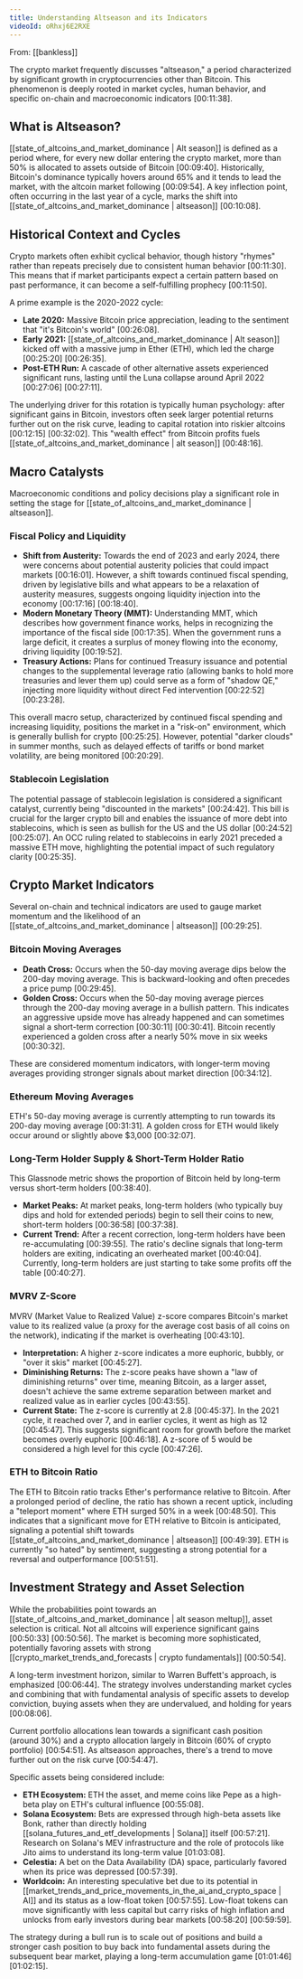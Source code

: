 ```yaml
---
title: Understanding Altseason and its Indicators
videoId: oRhxj6E2RXE
---
```


From: [[bankless]] <br/> 

The crypto market frequently discusses "altseason," a period characterized by significant growth in cryptocurrencies other than Bitcoin. This phenomenon is deeply rooted in market cycles, human behavior, and specific on-chain and macroeconomic indicators <a class="yt-timestamp" data-t="00:11:38">[00:11:38]</a>.

## What is Altseason?

[[state_of_altcoins_and_market_dominance | Alt season]] is defined as a period where, for every new dollar entering the crypto market, more than 50% is allocated to assets outside of Bitcoin <a class="yt-timestamp" data-t="00:09:40">[00:09:40]</a>. Historically, Bitcoin's dominance typically hovers around 65% and it tends to lead the market, with the altcoin market following <a class="yt-timestamp" data-t="00:09:54">[00:09:54]</a>. A key inflection point, often occurring in the last year of a cycle, marks the shift into [[state_of_altcoins_and_market_dominance | altseason]] <a class="yt-timestamp" data-t="00:10:08">[00:10:08]</a>.

## Historical Context and Cycles

Crypto markets often exhibit cyclical behavior, though history "rhymes" rather than repeats precisely due to consistent human behavior <a class="yt-timestamp" data-t="00:11:30">[00:11:30]</a>. This means that if market participants expect a certain pattern based on past performance, it can become a self-fulfilling prophecy <a class="yt-timestamp" data-t="00:11:50">[00:11:50]</a>.

A prime example is the 2020-2022 cycle:
*   **Late 2020:** Massive Bitcoin price appreciation, leading to the sentiment that "it's Bitcoin's world" <a class="yt-timestamp" data-t="00:26:08">[00:26:08]</a>.
*   **Early 2021:** [[state_of_altcoins_and_market_dominance | Alt season]] kicked off with a massive jump in Ether (ETH), which led the charge <a class="yt-timestamp" data-t="00:25:20">[00:25:20]</a> <a class="yt-timestamp" data-t="00:26:35">[00:26:35]</a>.
*   **Post-ETH Run:** A cascade of other alternative assets experienced significant runs, lasting until the Luna collapse around April 2022 <a class="yt-timestamp" data-t="00:27:06">[00:27:06]</a> <a class="yt-timestamp" data-t="00:27:11">[00:27:11]</a>.

The underlying driver for this rotation is typically human psychology: after significant gains in Bitcoin, investors often seek larger potential returns further out on the risk curve, leading to capital rotation into riskier altcoins <a class="yt-timestamp" data-t="00:12:15">[00:12:15]</a> <a class="yt-timestamp" data-t="00:32:02">[00:32:02]</a>. This "wealth effect" from Bitcoin profits fuels [[state_of_altcoins_and_market_dominance | alt season]] <a class="yt-timestamp" data-t="00:48:16">[00:48:16]</a>.

## Macro Catalysts

Macroeconomic conditions and policy decisions play a significant role in setting the stage for [[state_of_altcoins_and_market_dominance | altseason]].

### Fiscal Policy and Liquidity

*   **Shift from Austerity:** Towards the end of 2023 and early 2024, there were concerns about potential austerity policies that could impact markets <a class="yt-timestamp" data-t="00:16:01">[00:16:01]</a>. However, a shift towards continued fiscal spending, driven by legislative bills and what appears to be a relaxation of austerity measures, suggests ongoing liquidity injection into the economy <a class="yt-timestamp" data-t="00:17:16">[00:17:16]</a> <a class="yt-timestamp" data-t="00:18:40">[00:18:40]</a>.
*   **Modern Monetary Theory (MMT):** Understanding MMT, which describes how government finance works, helps in recognizing the importance of the fiscal side <a class="yt-timestamp" data-t="00:17:35">[00:17:35]</a>. When the government runs a large deficit, it creates a surplus of money flowing into the economy, driving liquidity <a class="yt-timestamp" data-t="00:19:52">[00:19:52]</a>.
*   **Treasury Actions:** Plans for continued Treasury issuance and potential changes to the supplemental leverage ratio (allowing banks to hold more treasuries and lever them up) could serve as a form of "shadow QE," injecting more liquidity without direct Fed intervention <a class="yt-timestamp" data-t="00:22:52">[00:22:52]</a> <a class="yt-timestamp" data-t="00:23:28">[00:23:28]</a>.

This overall macro setup, characterized by continued fiscal spending and increasing liquidity, positions the market in a "risk-on" environment, which is generally bullish for crypto <a class="yt-timestamp" data-t="00:25:25">[00:25:25]</a>. However, potential "darker clouds" in summer months, such as delayed effects of tariffs or bond market volatility, are being monitored <a class="yt-timestamp" data-t="00:20:29">[00:20:29]</a>.

### Stablecoin Legislation

The potential passage of stablecoin legislation is considered a significant catalyst, currently being "discounted in the markets" <a class="yt-timestamp" data-t="00:24:42">[00:24:42]</a>. This bill is crucial for the larger crypto bill and enables the issuance of more debt into stablecoins, which is seen as bullish for the US and the US dollar <a class="yt-timestamp" data-t="00:24:52">[00:24:52]</a> <a class="yt-timestamp" data-t="00:25:07">[00:25:07]</a>. An OCC ruling related to stablecoins in early 2021 preceded a massive ETH move, highlighting the potential impact of such regulatory clarity <a class="yt-timestamp" data-t="00:25:35">[00:25:35]</a>.

## Crypto Market Indicators

Several on-chain and technical indicators are used to gauge market momentum and the likelihood of an [[state_of_altcoins_and_market_dominance | altseason]] <a class="yt-timestamp" data-t="00:29:25">[00:29:25]</a>.

### Bitcoin Moving Averages

*   **Death Cross:** Occurs when the 50-day moving average dips below the 200-day moving average. This is backward-looking and often precedes a price pump <a class="yt-timestamp" data-t="00:29:45">[00:29:45]</a>.
*   **Golden Cross:** Occurs when the 50-day moving average pierces through the 200-day moving average in a bullish pattern. This indicates an aggressive upside move has already happened and can sometimes signal a short-term correction <a class="yt-timestamp" data-t="00:30:11">[00:30:11]</a> <a class="yt-timestamp" data-t="00:30:41">[00:30:41]</a>. Bitcoin recently experienced a golden cross after a nearly 50% move in six weeks <a class="yt-timestamp" data-t="00:30:32">[00:30:32]</a>.

These are considered momentum indicators, with longer-term moving averages providing stronger signals about market direction <a class="yt-timestamp" data-t="00:34:12">[00:34:12]</a>.

### Ethereum Moving Averages

ETH's 50-day moving average is currently attempting to run towards its 200-day moving average <a class="yt-timestamp" data-t="00:31:31">[00:31:31]</a>. A golden cross for ETH would likely occur around or slightly above $3,000 <a class="yt-timestamp" data-t="00:32:07">[00:32:07]</a>.

### Long-Term Holder Supply & Short-Term Holder Ratio

This Glassnode metric shows the proportion of Bitcoin held by long-term versus short-term holders <a class="yt-timestamp" data-t="00:38:40">[00:38:40]</a>.
*   **Market Peaks:** At market peaks, long-term holders (who typically buy dips and hold for extended periods) begin to sell their coins to new, short-term holders <a class="yt-timestamp" data-t="00:36:58">[00:36:58]</a> <a class="yt-timestamp" data-t="00:37:38">[00:37:38]</a>.
*   **Current Trend:** After a recent correction, long-term holders have been re-accumulating <a class="yt-timestamp" data-t="00:39:55">[00:39:55]</a>. The ratio's decline signals that long-term holders are exiting, indicating an overheated market <a class="yt-timestamp" data-t="00:40:04">[00:40:04]</a>. Currently, long-term holders are just starting to take some profits off the table <a class="yt-timestamp" data-t="00:40:27">[00:40:27]</a>.

### MVRV Z-Score

MVRV (Market Value to Realized Value) z-score compares Bitcoin's market value to its realized value (a proxy for the average cost basis of all coins on the network), indicating if the market is overheating <a class="yt-timestamp" data-t="00:43:10">[00:43:10]</a>.
*   **Interpretation:** A higher z-score indicates a more euphoric, bubbly, or "over it skis" market <a class="yt-timestamp" data-t="00:45:27">[00:45:27]</a>.
*   **Diminishing Returns:** The z-score peaks have shown a "law of diminishing returns" over time, meaning Bitcoin, as a larger asset, doesn't achieve the same extreme separation between market and realized value as in earlier cycles <a class="yt-timestamp" data-t="00:43:55">[00:43:55]</a>.
*   **Current State:** The z-score is currently at 2.8 <a class="yt-timestamp" data-t="00:45:37">[00:45:37]</a>. In the 2021 cycle, it reached over 7, and in earlier cycles, it went as high as 12 <a class="yt-timestamp" data-t="00:45:47">[00:45:47]</a>. This suggests significant room for growth before the market becomes overly euphoric <a class="yt-timestamp" data-t="00:46:18">[00:46:18]</a>. A z-score of 5 would be considered a high level for this cycle <a class="yt-timestamp" data-t="00:47:26">[00:47:26]</a>.

### ETH to Bitcoin Ratio

The ETH to Bitcoin ratio tracks Ether's performance relative to Bitcoin. After a prolonged period of decline, the ratio has shown a recent uptick, including a "teleport moment" where ETH surged 50% in a week <a class="yt-timestamp" data-t="00:48:50">[00:48:50]</a>. This indicates that a significant move for ETH relative to Bitcoin is anticipated, signaling a potential shift towards [[state_of_altcoins_and_market_dominance | altseason]] <a class="yt-timestamp" data-t="00:49:39">[00:49:39]</a>. ETH is currently "so hated" by sentiment, suggesting a strong potential for a reversal and outperformance <a class="yt-timestamp" data-t="00:51:51">[00:51:51]</a>.

## Investment Strategy and Asset Selection

While the probabilities point towards an [[state_of_altcoins_and_market_dominance | alt season meltup]], asset selection is critical. Not all altcoins will experience significant gains <a class="yt-timestamp" data-t="00:50:33">[00:50:33]</a> <a class="yt-timestamp" data-t="00:50:56">[00:50:56]</a>. The market is becoming more sophisticated, potentially favoring assets with strong [[crypto_market_trends_and_forecasts | crypto fundamentals]] <a class="yt-timestamp" data-t="00:50:54">[00:50:54]</a>.

A long-term investment horizon, similar to Warren Buffett's approach, is emphasized <a class="yt-timestamp" data-t="00:06:44">[00:06:44]</a>. The strategy involves understanding market cycles and combining that with fundamental analysis of specific assets to develop conviction, buying assets when they are undervalued, and holding for years <a class="yt-timestamp" data-t="00:08:06">[00:08:06]</a>.

Current portfolio allocations lean towards a significant cash position (around 30%) and a crypto allocation largely in Bitcoin (60% of crypto portfolio) <a class="yt-timestamp" data-t="00:54:51">[00:54:51]</a>. As altseason approaches, there's a trend to move further out on the risk curve <a class="yt-timestamp" data-t="00:54:47">[00:54:47]</a>.

Specific assets being considered include:
*   **ETH Ecosystem:** ETH the asset, and meme coins like Pepe as a high-beta play on ETH's cultural influence <a class="yt-timestamp" data-t="00:55:08">[00:55:08]</a>.
*   **Solana Ecosystem:** Bets are expressed through high-beta assets like Bonk, rather than directly holding [[solana_futures_and_etf_developments | Solana]] itself <a class="yt-timestamp" data-t="00:57:21">[00:57:21]</a>. Research on Solana's MEV infrastructure and the role of protocols like Jito aims to understand its long-term value <a class="yt-timestamp" data-t="01:03:08">[01:03:08]</a>.
*   **Celestia:** A bet on the Data Availability (DA) space, particularly favored when its price was depressed <a class="yt-timestamp" data-t="00:57:39">[00:57:39]</a>.
*   **Worldcoin:** An interesting speculative bet due to its potential in [[market_trends_and_price_movements_in_the_ai_and_crypto_space | AI]] and its status as a low-float token <a class="yt-timestamp" data-t="00:57:55">[00:57:55]</a>. Low-float tokens can move significantly with less capital but carry risks of high inflation and unlocks from early investors during bear markets <a class="yt-timestamp" data-t="00:58:20">[00:58:20]</a> <a class="yt-timestamp" data-t="00:59:59">[00:59:59]</a>.

The strategy during a bull run is to scale out of positions and build a stronger cash position to buy back into fundamental assets during the subsequent bear market, playing a long-term accumulation game <a class="yt-timestamp" data-t="01:01:46">[01:01:46]</a> <a class="yt-timestamp" data-t="01:02:15">[01:02:15]</a>.